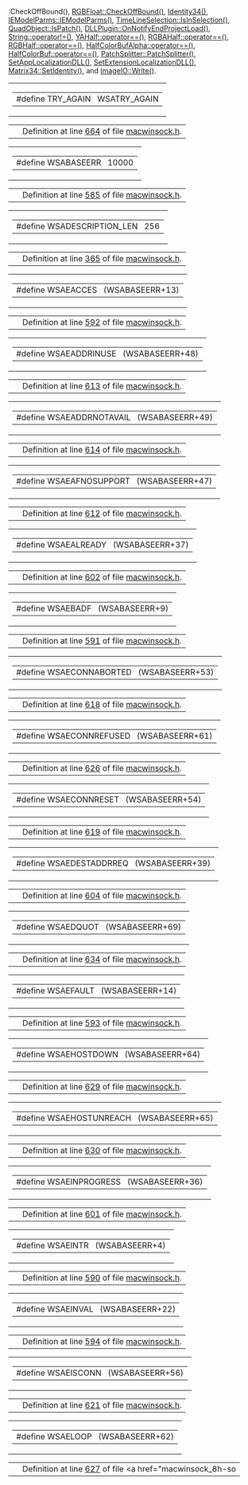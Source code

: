:CheckOffBound()</a>, <a href="RGBFloat_8h-source.md#l00101" class="el">RGBFloat::CheckOffBound()</a>, <a href="Matrix34_8h-source.md#l00205" class="el">Identity34()</a>, <a href="IEModel_8h-source.md#l00759" class="el">IEModelParms::IEModelParms()</a>, <a href="TimeRang_8h-source.md#l00232" class="el">TimeLineSelection::IsInSelection()</a>, <a href="influenc_8h-source.md#l00024" class="el">QuadObject::IsPatch()</a>, <a href="DLLPlugi_8h-source.md#l00058" class="el">DLLPlugin::OnNotifyEndProjectLoad()</a>, <a href="StrClass_8h-source.md#l00076" class="el">String::operator!=()</a>, <a href="RGBHalf_8h-source.md#l00416" class="el">YAHalf::operator==()</a>, <a href="RGBHalf_8h-source.md#l00299" class="el">RGBAHalf::operator==()</a>, <a href="RGBHalf_8h-source.md#l00164" class="el">RGBHalf::operator==()</a>, <a href="HalfColorBuf_8h-source.md#l00201" class="el">HalfColorBufAlpha::operator==()</a>, <a href="HalfColorBuf_8h-source.md#l00102" class="el">HalfColorBuf::operator==()</a>, <a href="SplitPat_8h-source.md#l00153" class="el">PatchSplitter::PatchSplitter()</a>, <a href="Localize_8h-source.md#l00003" class="el">SetAppLocalizationDLL()</a>, <a href="Localize_8h-source.md#l00032" class="el">SetExtensionLocalizationDLL()</a>, <a href="Matrix34_8h-source.md#l00060" class="el">Matrix34::SetIdentity()</a>, and <a href="ImageIO_8h-source.md#l00090" class="el">ImageIO::Write()</a>.</p></td>
</tr>
</tbody>
</table>

<span id="7f873066b6a00fc1bc728c3063bec9eb" class="anchor"></span>

<table class="mdTable" data-cellpadding="2" data-cellspacing="0">
<colgroup>
<col style="width: 100%" />
</colgroup>
<tbody>
<tr>
<td class="mdRow"><table data-cellpadding="0" data-cellspacing="0" data-border="0">
<tbody>
<tr>
<td class="md" data-nowrap="" data-valign="top">#define TRY_AGAIN   WSATRY_AGAIN</td>
</tr>
</tbody>
</table></td>
</tr>
</tbody>
</table>

|  |  |
|----|----|
|   | Definition at line <a href="macwinsock_8h-source.md#l00664" class="el">664</a> of file <a href="macwinsock_8h-source.md" class="el">macwinsock.h</a>. |

<span id="dd0af2ae8994550cb6065ba4264fc88c" class="anchor"></span>

<table class="mdTable" data-cellpadding="2" data-cellspacing="0">
<colgroup>
<col style="width: 100%" />
</colgroup>
<tbody>
<tr>
<td class="mdRow"><table data-cellpadding="0" data-cellspacing="0" data-border="0">
<tbody>
<tr>
<td class="md" data-nowrap="" data-valign="top">#define WSABASEERR   10000</td>
</tr>
</tbody>
</table></td>
</tr>
</tbody>
</table>

|  |  |
|----|----|
|   | Definition at line <a href="macwinsock_8h-source.md#l00585" class="el">585</a> of file <a href="macwinsock_8h-source.md" class="el">macwinsock.h</a>. |

<span id="fa9754330217882533b4d07df5df5ebd" class="anchor"></span>

<table class="mdTable" data-cellpadding="2" data-cellspacing="0">
<colgroup>
<col style="width: 100%" />
</colgroup>
<tbody>
<tr>
<td class="mdRow"><table data-cellpadding="0" data-cellspacing="0" data-border="0">
<tbody>
<tr>
<td class="md" data-nowrap="" data-valign="top">#define WSADESCRIPTION_LEN   256</td>
</tr>
</tbody>
</table></td>
</tr>
</tbody>
</table>

|  |  |
|----|----|
|   | Definition at line <a href="macwinsock_8h-source.md#l00365" class="el">365</a> of file <a href="macwinsock_8h-source.md" class="el">macwinsock.h</a>. |

<span id="57aee74214cf370292c6b6a07d7c0344" class="anchor"></span>

<table class="mdTable" data-cellpadding="2" data-cellspacing="0">
<colgroup>
<col style="width: 100%" />
</colgroup>
<tbody>
<tr>
<td class="mdRow"><table data-cellpadding="0" data-cellspacing="0" data-border="0">
<tbody>
<tr>
<td class="md" data-nowrap="" data-valign="top">#define WSAEACCES   (WSABASEERR+13)</td>
</tr>
</tbody>
</table></td>
</tr>
</tbody>
</table>

|  |  |
|----|----|
|   | Definition at line <a href="macwinsock_8h-source.md#l00592" class="el">592</a> of file <a href="macwinsock_8h-source.md" class="el">macwinsock.h</a>. |

<span id="07ffb05653ec4aec1331350ff3ecaba7" class="anchor"></span>

<table class="mdTable" data-cellpadding="2" data-cellspacing="0">
<colgroup>
<col style="width: 100%" />
</colgroup>
<tbody>
<tr>
<td class="mdRow"><table data-cellpadding="0" data-cellspacing="0" data-border="0">
<tbody>
<tr>
<td class="md" data-nowrap="" data-valign="top">#define WSAEADDRINUSE   (WSABASEERR+48)</td>
</tr>
</tbody>
</table></td>
</tr>
</tbody>
</table>

|  |  |
|----|----|
|   | Definition at line <a href="macwinsock_8h-source.md#l00613" class="el">613</a> of file <a href="macwinsock_8h-source.md" class="el">macwinsock.h</a>. |

<span id="de16e3b1bce15ebc5afb03f38312a1e1" class="anchor"></span>

<table class="mdTable" data-cellpadding="2" data-cellspacing="0">
<colgroup>
<col style="width: 100%" />
</colgroup>
<tbody>
<tr>
<td class="mdRow"><table data-cellpadding="0" data-cellspacing="0" data-border="0">
<tbody>
<tr>
<td class="md" data-nowrap="" data-valign="top">#define WSAEADDRNOTAVAIL   (WSABASEERR+49)</td>
</tr>
</tbody>
</table></td>
</tr>
</tbody>
</table>

|  |  |
|----|----|
|   | Definition at line <a href="macwinsock_8h-source.md#l00614" class="el">614</a> of file <a href="macwinsock_8h-source.md" class="el">macwinsock.h</a>. |

<span id="5f6b064b5a9d61750630febed6bd8707" class="anchor"></span>

<table class="mdTable" data-cellpadding="2" data-cellspacing="0">
<colgroup>
<col style="width: 100%" />
</colgroup>
<tbody>
<tr>
<td class="mdRow"><table data-cellpadding="0" data-cellspacing="0" data-border="0">
<tbody>
<tr>
<td class="md" data-nowrap="" data-valign="top">#define WSAEAFNOSUPPORT   (WSABASEERR+47)</td>
</tr>
</tbody>
</table></td>
</tr>
</tbody>
</table>

|  |  |
|----|----|
|   | Definition at line <a href="macwinsock_8h-source.md#l00612" class="el">612</a> of file <a href="macwinsock_8h-source.md" class="el">macwinsock.h</a>. |

<span id="a484132236a6c172cb957f74ad27e272" class="anchor"></span>

<table class="mdTable" data-cellpadding="2" data-cellspacing="0">
<colgroup>
<col style="width: 100%" />
</colgroup>
<tbody>
<tr>
<td class="mdRow"><table data-cellpadding="0" data-cellspacing="0" data-border="0">
<tbody>
<tr>
<td class="md" data-nowrap="" data-valign="top">#define WSAEALREADY   (WSABASEERR+37)</td>
</tr>
</tbody>
</table></td>
</tr>
</tbody>
</table>

|  |  |
|----|----|
|   | Definition at line <a href="macwinsock_8h-source.md#l00602" class="el">602</a> of file <a href="macwinsock_8h-source.md" class="el">macwinsock.h</a>. |

<span id="7d547dec33191f0b4f0e2f7ba7964389" class="anchor"></span>

<table class="mdTable" data-cellpadding="2" data-cellspacing="0">
<colgroup>
<col style="width: 100%" />
</colgroup>
<tbody>
<tr>
<td class="mdRow"><table data-cellpadding="0" data-cellspacing="0" data-border="0">
<tbody>
<tr>
<td class="md" data-nowrap="" data-valign="top">#define WSAEBADF   (WSABASEERR+9)</td>
</tr>
</tbody>
</table></td>
</tr>
</tbody>
</table>

|  |  |
|----|----|
|   | Definition at line <a href="macwinsock_8h-source.md#l00591" class="el">591</a> of file <a href="macwinsock_8h-source.md" class="el">macwinsock.h</a>. |

<span id="d09dc66325075059616e14aef9a1d24e" class="anchor"></span>

<table class="mdTable" data-cellpadding="2" data-cellspacing="0">
<colgroup>
<col style="width: 100%" />
</colgroup>
<tbody>
<tr>
<td class="mdRow"><table data-cellpadding="0" data-cellspacing="0" data-border="0">
<tbody>
<tr>
<td class="md" data-nowrap="" data-valign="top">#define WSAECONNABORTED   (WSABASEERR+53)</td>
</tr>
</tbody>
</table></td>
</tr>
</tbody>
</table>

|  |  |
|----|----|
|   | Definition at line <a href="macwinsock_8h-source.md#l00618" class="el">618</a> of file <a href="macwinsock_8h-source.md" class="el">macwinsock.h</a>. |

<span id="535bab6d091c8ea24f1292d90bdf83f8" class="anchor"></span>

<table class="mdTable" data-cellpadding="2" data-cellspacing="0">
<colgroup>
<col style="width: 100%" />
</colgroup>
<tbody>
<tr>
<td class="mdRow"><table data-cellpadding="0" data-cellspacing="0" data-border="0">
<tbody>
<tr>
<td class="md" data-nowrap="" data-valign="top">#define WSAECONNREFUSED   (WSABASEERR+61)</td>
</tr>
</tbody>
</table></td>
</tr>
</tbody>
</table>

|  |  |
|----|----|
|   | Definition at line <a href="macwinsock_8h-source.md#l00626" class="el">626</a> of file <a href="macwinsock_8h-source.md" class="el">macwinsock.h</a>. |

<span id="cdeaaa3693e4a7445486e96df68668b3" class="anchor"></span>

<table class="mdTable" data-cellpadding="2" data-cellspacing="0">
<colgroup>
<col style="width: 100%" />
</colgroup>
<tbody>
<tr>
<td class="mdRow"><table data-cellpadding="0" data-cellspacing="0" data-border="0">
<tbody>
<tr>
<td class="md" data-nowrap="" data-valign="top">#define WSAECONNRESET   (WSABASEERR+54)</td>
</tr>
</tbody>
</table></td>
</tr>
</tbody>
</table>

|  |  |
|----|----|
|   | Definition at line <a href="macwinsock_8h-source.md#l00619" class="el">619</a> of file <a href="macwinsock_8h-source.md" class="el">macwinsock.h</a>. |

<span id="d37b6f96a5440e98346815d3f339bd78" class="anchor"></span>

<table class="mdTable" data-cellpadding="2" data-cellspacing="0">
<colgroup>
<col style="width: 100%" />
</colgroup>
<tbody>
<tr>
<td class="mdRow"><table data-cellpadding="0" data-cellspacing="0" data-border="0">
<tbody>
<tr>
<td class="md" data-nowrap="" data-valign="top">#define WSAEDESTADDRREQ   (WSABASEERR+39)</td>
</tr>
</tbody>
</table></td>
</tr>
</tbody>
</table>

|  |  |
|----|----|
|   | Definition at line <a href="macwinsock_8h-source.md#l00604" class="el">604</a> of file <a href="macwinsock_8h-source.md" class="el">macwinsock.h</a>. |

<span id="b8d3edc7c59179726336277f9947e4b2" class="anchor"></span>

<table class="mdTable" data-cellpadding="2" data-cellspacing="0">
<colgroup>
<col style="width: 100%" />
</colgroup>
<tbody>
<tr>
<td class="mdRow"><table data-cellpadding="0" data-cellspacing="0" data-border="0">
<tbody>
<tr>
<td class="md" data-nowrap="" data-valign="top">#define WSAEDQUOT   (WSABASEERR+69)</td>
</tr>
</tbody>
</table></td>
</tr>
</tbody>
</table>

|  |  |
|----|----|
|   | Definition at line <a href="macwinsock_8h-source.md#l00634" class="el">634</a> of file <a href="macwinsock_8h-source.md" class="el">macwinsock.h</a>. |

<span id="965aea261ab8ed0818332fe0ce0db74e" class="anchor"></span>

<table class="mdTable" data-cellpadding="2" data-cellspacing="0">
<colgroup>
<col style="width: 100%" />
</colgroup>
<tbody>
<tr>
<td class="mdRow"><table data-cellpadding="0" data-cellspacing="0" data-border="0">
<tbody>
<tr>
<td class="md" data-nowrap="" data-valign="top">#define WSAEFAULT   (WSABASEERR+14)</td>
</tr>
</tbody>
</table></td>
</tr>
</tbody>
</table>

|  |  |
|----|----|
|   | Definition at line <a href="macwinsock_8h-source.md#l00593" class="el">593</a> of file <a href="macwinsock_8h-source.md" class="el">macwinsock.h</a>. |

<span id="978fbbdb020308febbc12f81945648d1" class="anchor"></span>

<table class="mdTable" data-cellpadding="2" data-cellspacing="0">
<colgroup>
<col style="width: 100%" />
</colgroup>
<tbody>
<tr>
<td class="mdRow"><table data-cellpadding="0" data-cellspacing="0" data-border="0">
<tbody>
<tr>
<td class="md" data-nowrap="" data-valign="top">#define WSAEHOSTDOWN   (WSABASEERR+64)</td>
</tr>
</tbody>
</table></td>
</tr>
</tbody>
</table>

|  |  |
|----|----|
|   | Definition at line <a href="macwinsock_8h-source.md#l00629" class="el">629</a> of file <a href="macwinsock_8h-source.md" class="el">macwinsock.h</a>. |

<span id="92fc06ed403fe40989d90125521c5963" class="anchor"></span>

<table class="mdTable" data-cellpadding="2" data-cellspacing="0">
<colgroup>
<col style="width: 100%" />
</colgroup>
<tbody>
<tr>
<td class="mdRow"><table data-cellpadding="0" data-cellspacing="0" data-border="0">
<tbody>
<tr>
<td class="md" data-nowrap="" data-valign="top">#define WSAEHOSTUNREACH   (WSABASEERR+65)</td>
</tr>
</tbody>
</table></td>
</tr>
</tbody>
</table>

|  |  |
|----|----|
|   | Definition at line <a href="macwinsock_8h-source.md#l00630" class="el">630</a> of file <a href="macwinsock_8h-source.md" class="el">macwinsock.h</a>. |

<span id="40e2e9805749c6384becbe2f697e776e" class="anchor"></span>

<table class="mdTable" data-cellpadding="2" data-cellspacing="0">
<colgroup>
<col style="width: 100%" />
</colgroup>
<tbody>
<tr>
<td class="mdRow"><table data-cellpadding="0" data-cellspacing="0" data-border="0">
<tbody>
<tr>
<td class="md" data-nowrap="" data-valign="top">#define WSAEINPROGRESS   (WSABASEERR+36)</td>
</tr>
</tbody>
</table></td>
</tr>
</tbody>
</table>

|  |  |
|----|----|
|   | Definition at line <a href="macwinsock_8h-source.md#l00601" class="el">601</a> of file <a href="macwinsock_8h-source.md" class="el">macwinsock.h</a>. |

<span id="9a1af2fb498ecb2fa73e2c03ecf255d5" class="anchor"></span>

<table class="mdTable" data-cellpadding="2" data-cellspacing="0">
<colgroup>
<col style="width: 100%" />
</colgroup>
<tbody>
<tr>
<td class="mdRow"><table data-cellpadding="0" data-cellspacing="0" data-border="0">
<tbody>
<tr>
<td class="md" data-nowrap="" data-valign="top">#define WSAEINTR   (WSABASEERR+4)</td>
</tr>
</tbody>
</table></td>
</tr>
</tbody>
</table>

|  |  |
|----|----|
|   | Definition at line <a href="macwinsock_8h-source.md#l00590" class="el">590</a> of file <a href="macwinsock_8h-source.md" class="el">macwinsock.h</a>. |

<span id="019d81addc960c14b446f1f0b0c03f97" class="anchor"></span>

<table class="mdTable" data-cellpadding="2" data-cellspacing="0">
<colgroup>
<col style="width: 100%" />
</colgroup>
<tbody>
<tr>
<td class="mdRow"><table data-cellpadding="0" data-cellspacing="0" data-border="0">
<tbody>
<tr>
<td class="md" data-nowrap="" data-valign="top">#define WSAEINVAL   (WSABASEERR+22)</td>
</tr>
</tbody>
</table></td>
</tr>
</tbody>
</table>

|  |  |
|----|----|
|   | Definition at line <a href="macwinsock_8h-source.md#l00594" class="el">594</a> of file <a href="macwinsock_8h-source.md" class="el">macwinsock.h</a>. |

<span id="ff9e6610a3673493ca23307df3651143" class="anchor"></span>

<table class="mdTable" data-cellpadding="2" data-cellspacing="0">
<colgroup>
<col style="width: 100%" />
</colgroup>
<tbody>
<tr>
<td class="mdRow"><table data-cellpadding="0" data-cellspacing="0" data-border="0">
<tbody>
<tr>
<td class="md" data-nowrap="" data-valign="top">#define WSAEISCONN   (WSABASEERR+56)</td>
</tr>
</tbody>
</table></td>
</tr>
</tbody>
</table>

|  |  |
|----|----|
|   | Definition at line <a href="macwinsock_8h-source.md#l00621" class="el">621</a> of file <a href="macwinsock_8h-source.md" class="el">macwinsock.h</a>. |

<span id="3b0529df54e8f57a4049d39e15d3667b" class="anchor"></span>

<table class="mdTable" data-cellpadding="2" data-cellspacing="0">
<colgroup>
<col style="width: 100%" />
</colgroup>
<tbody>
<tr>
<td class="mdRow"><table data-cellpadding="0" data-cellspacing="0" data-border="0">
<tbody>
<tr>
<td class="md" data-nowrap="" data-valign="top">#define WSAELOOP   (WSABASEERR+62)</td>
</tr>
</tbody>
</table></td>
</tr>
</tbody>
</table>

|  |  |
|----|----|
|   | Definition at line <a href="macwinsock_8h-source.md#l00627" class="el">627</a> of file <a href="macwinsock_8h-so